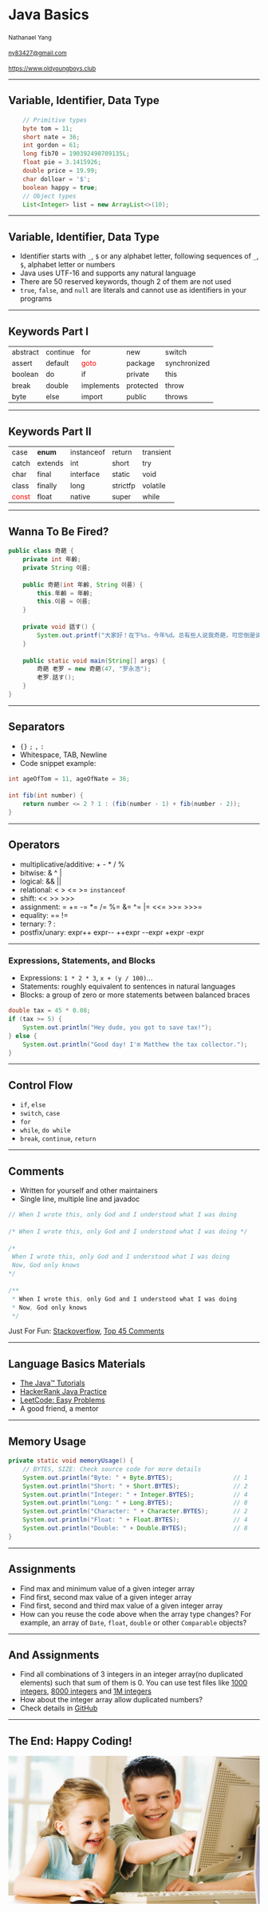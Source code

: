 # Java Basics

<small>Nathanael Yang</small>

<small>ny83427@gmail.com</small>

<small>https://www.oldyoungboys.club</small>

---

## Variable, Identifier, Data Type
```java
    // Primitive types
    byte tom = 11;
    short nate = 36;
    int gordon = 61;
    long fib70 = 190392490709135L;
    float pie = 3.1415926;
    double price = 19.99;
    char dolloar = '$';
    boolean happy = true;
    // Object types
    List<Integer> list = new ArrayList<>(10);
```

---

## Variable, Identifier, Data Type
* Identifier starts with `_`, `$` or any alphabet letter, following sequences of `_`, `$`, alphabet letter or numbers
* Java uses UTF-16 and supports any natural language
* There are 50 reserved keywords, though 2 of them are not used
* `true`, `false`, and `null` are literals and cannot use as identifiers in your programs

---

## Keywords Part I
<table>
<tr><td>abstract</td><td>continue</td><td>for</td><td>new</td><td>switch</td></tr>
<tr><td>assert</td><td>default</td><td><font color=red>goto</font></td><td>package</td><td>synchronized</td></tr>
<tr><td>boolean</td><td>do</td><td>if</td><td>private</td><td>this</td></tr>
<tr><td>break</td><td>double</td><td>implements</td><td>protected</td><td>throw</td></tr>
<tr><td>byte</td><td>else</td><td>import</td><td>public</td><td>throws</td></tr>
</table>

---

## Keywords Part II
<table>
<tr><td>case</td><td><strong>enum</strong></td><td>instanceof</td><td>return</td><td>transient</td></tr>
<tr><td>catch</td><td>extends</td><td>int</td><td>short</td><td>try</td></tr>
<tr><td>char</td><td>final</td><td>interface</td><td>static</td><td>void</td></tr>
<tr><td>class</td><td>finally</td><td>long</td><td>strictfp</td><td>volatile</td></tr>
<tr><td><font color=red>const</font></td><td>float</td><td>native</td><td>super</td><td>while</td></tr>
</table>

---

## Wanna To Be Fired?
```java
public class 奇葩 {
    private int 年齡;
    private String 이름;

    public 奇葩(int 年齡, String 이름) {
        this.年齡 = 年齡;
        this.이름 = 이름;
    }

    private void 話す() {
        System.out.printf("大家好！在下%s，今年%d。总有些人说我奇葩，可您倒是说说，我哪里奇葩啦？", this.이름, this.年齡);
    }

    public static void main(String[] args) {
        奇葩 老罗 = new 奇葩(47, "罗永浩");
        老罗.話す();
    }
}
```

---

## Separators
* `{}`  `;`  `,`  `:`
* Whitespace, TAB, Newline
* Code snippet example:  

```java
int ageOfTom = 11, ageOfNate = 36;

int fib(int number) {
    return number <= 2 ? 1 : (fib(number - 1) + fib(number - 2));
}
```

---

## Operators
* multiplicative/additive: + - * / %
* bitwise: &  ^  |
* logical: &&  ||
* relational: < > <= >= `instanceof`
* shift: <<  >>  >>>
* assignment: = += -= *= /= %= &= ^= |= <<= >>= >>>=
* equality: ==  !=
* ternary: ?  :
* postfix/unary: expr++  expr-- ++expr  --expr +expr -expr

---

### Expressions, Statements, and Blocks
* Expressions: `1 * 2 * 3`, `x + (y / 100)`...
* Statements: roughly equivalent to sentences in natural languages
* Blocks: a group of zero or more statements between balanced braces

```java
double tax = 45 * 0.08;
if (tax >= 5) {
    System.out.println("Hey dude, you got to save tax!");
} else {
    System.out.println("Good day! I'm Matthew the tax collector.");
}
```

---

## Control Flow
* `if`, `else`
* `switch`, `case`
* `for`
* `while`, `do while`
* `break`, `continue`, `return`

---

## Comments
* Written for yourself and other maintainers
* Single line, multiple line and javadoc

```java
// When I wrote this, only God and I understood what I was doing

/* When I wrote this, only God and I understood what I was doing */

/*
 When I wrote this, only God and I understood what I was doing
 Now, God only knows
*/

/**
 * When I wrote this, only God and I understood what I was doing
 * Now, God only knows
 */

```
Just For Fun: [Stackoverflow](https://stackoverflow.com/questions/184618/what-is-the-best-comment-in-source-code-you-have-ever-encountered), [Top 45 Comments](https://loudprogrammer.net/best-comments-in-source-code-i-ever-encountered/)

---

## Language Basics Materials
* [The Java™ Tutorials](https://docs.oracle.com/javase/tutorial/java/nutsandbolts/index.html)
* [HackerRank Java Practice](https://www.hackerrank.com/domains/java)
* [LeetCode: Easy Problems](https://leetcode.com/problemset/algorithms/?difficulty=Easy)
* A good friend, a mentor

---

## Memory Usage
```java
private static void memoryUsage() {
    // BYTES, SIZE: Check source code for more details
    System.out.println("Byte: " + Byte.BYTES);                 // 1
    System.out.println("Short: " + Short.BYTES);               // 2
    System.out.println("Integer: " + Integer.BYTES);           // 4
    System.out.println("Long: " + Long.BYTES);                 // 8
    System.out.println("Character: " + Character.BYTES);       // 2
    System.out.println("Float: " + Float.BYTES);               // 4
    System.out.println("Double: " + Double.BYTES);             // 8
}
```

---

## Assignments
* Find max and minimum value of a given integer array
* Find first, second max value of a given integer array
* Find first, second and third max value of a given integer array
* How can you reuse the code above when the array type changes? For example, an array of `Date`, `float`, `double` or other `Comparable` objects?

---

## And Assignments
* Find all combinations of 3 integers in an integer array(no duplicated elements) such that sum of them is 0. You can use test files like [1000 integers](https://algs4.cs.princeton.edu/14analysis/1Kints.txt), [8000 integers](https://algs4.cs.princeton.edu/14analysis/8Kints.txt) and [1M integers](https://algs4.cs.princeton.edu/14analysis/1Mints.txt)
* How about the integer array allow duplicated numbers?
* Check details in [GitHub](https://github.com/ny83427/java-tutorial/blob/master/chapter2/assignments.md)

---

## The End: Happy Coding!
![](happy-coding.jpg)<!-- .element width="80%" height="65%" -->